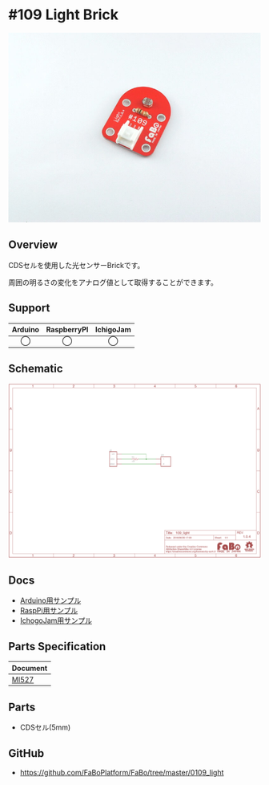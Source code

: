 # #109 Light Brick

![](./img/109_light.jpg)
<!--COLORME-->

## Overview
CDSセルを使用した光センサーBrickです。

周囲の明るさの変化をアナログ値として取得することができます。

## Support
|Arduino|RaspberryPI|IchigoJam|
|:--:|:--:|:--:|
|◯|◯|◯|

## Schematic
![](./img/109_light_sch.png)

## Docs

* [Arduino用サンプル](http://docs.fabo.io/fabo/arduino/brick_analog/109_brick_analog_ambientlight.html)
* [RaspPi用サンプル](http://docs.fabo.io/fabo/rasppi/brick_analog/109_brick_analog_ambientlight.html)
* [IchogoJam用サンプル](http://docs.fabo.io/fabo/ichigojam/brick_analog/109_brick_analog_ambientlight.html)

## Parts Specification
| Document |
|:--|
| [MI527](http://akizukidenshi.com/catalog/g/gI-00110/) |

## Parts
- CDSセル(5mm)

## GitHub
- https://github.com/FaBoPlatform/FaBo/tree/master/0109_light
